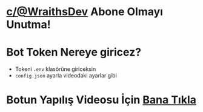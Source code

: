# [c/@WraithsDev](https://www.youtube.com/channel/UCFPlBYRTVvc7Q_E3ztqRdaQ) Abone Olmayı Unutma!


# Bot Token Nereye giricez?
* Tokeni `.env`  klasörüne giriceksin 
* ``config.json`` ayarla videodaki ayarlar gibi


# Botun Yapılış Videosu İçin [Bana Tıkla](https://www.youtube.com/watch?v=1-YBQ7Nh0Rs&t=)